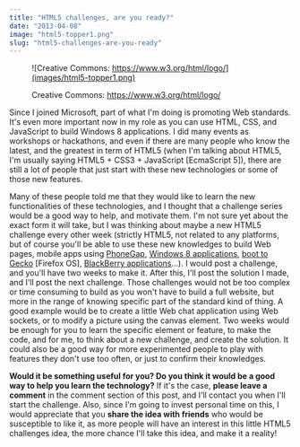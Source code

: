 ```yaml
---
title: "HTML5 challenges, are you ready?"
date: "2013-04-08"
image: "html5-topper1.png"
slug: "html5-challenges-are-you-ready"
---
```


<figure>

![Creative Commons: https://www.w3.org/html/logo/](images/html5-topper1.png)

<figcaption>

Creative Commons: https://www.w3.org/html/logo/

</figcaption>

</figure>

Since I joined Microsoft, part of what I'm doing is promoting Web standards. It's even more important now in my role as you can use HTML, CSS, and JavaScript to build Windows 8 applications. I did many events as workshops or hackathons, and even if there are many people who know the latest, and the greatest in term of HTML5 (when I'm talking about HTML5, I'm usually saying HTML5 + CSS3 + JavaScript \[EcmaScript 5\]), there are still a lot of people that just start with these new technologies or some of those new features.

Many of these people told me that they would like to learn the new functionalities of these technologies, and I thought that a challenge series would be a good way to help, and motivate them. I'm not sure yet about the exact form it will take, but I was thinking about maybe a new HTML5 challenge every other week (strictly HTML5, not related to any platforms, but of course you'll be able to use these new knowledges to build Web pages, mobile apps using [PhoneGap](https://phonegap.com/), [Windows 8 applications](https://dev.windows.com), [boot to Gecko](https://developer.mozilla.org/en/docs/Mozilla/Firefox_OS) \[Firefox OS\], [BlackBerry applications](https://developer.blackberry.com/)...). I would post a challenge, and you'll have two weeks to make it. After this, I'll post the solution I made, and I'll post the next challenge. Those challenges would not be too complex or time consuming to build as you won't have to build a full website, but more in the range of knowing specific part of the standard kind of thing. A good example would be to create a little Web chat application using Web sockets, or to modify a picture using the canvas element. Two weeks would be enough for you to learn the specific element or feature, to make the code, and for me, to think about a new challenge, and create the solution. It could also be a good way for more experimented people to play with features they don't use too often, or just to confirm their knowledges.

**Would it be something useful for you? Do you think it would be a good way to help you learn the technology?** If it's the case, **please leave a comment** in the comment section of this post, and I'll contact you when I'll start the challenge. Also, since I'm going to invest personal time on this, I would appreciate that you **share the idea with friends** who would be susceptible to like it, as more people will have an interest in this little HTML5 challenges idea, the more chance I'll take this idea, and make it a reality!
